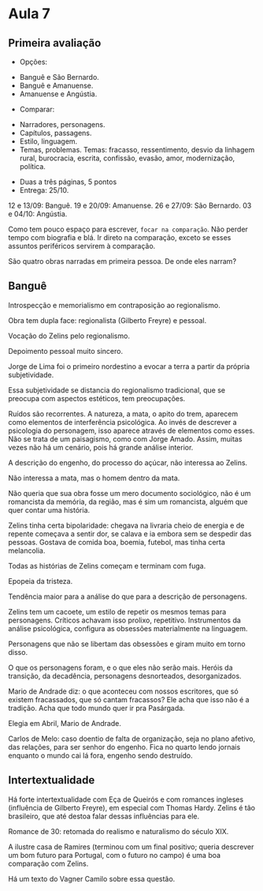Aula 7
======

Primeira avaliação
------------------

- Opções:
* Banguê e São Bernardo.
* Banguê e Amanuense.
* Amanuense e Angústia.

- Comparar:
* Narradores, personagens.
* Capítulos, passagens.
* Estilo, linguagem.
* Temas, problemas.
Temas: fracasso, ressentimento, desvio da linhagem rural, burocracia, escrita, confissão, evasão, amor, modernização, política.

- Duas a três páginas, 5 pontos
- Entrega: 25/10.

12 e 13/09: Banguê.
19 e 20/09: Amanuense.
26 e 27/09: São Bernardo.
03 e 04/10: Angústia.

Como tem pouco espaço para escrever, `focar na comparação`. Não perder tempo com biografia e blá. Ir direto na comparação, exceto se esses assuntos periféricos servirem à comparação.

São quatro obras narradas em primeira pessoa. De onde eles narram?

Banguê
------

Introspecção e memorialismo em contraposição ao regionalismo.

Obra tem dupla face: regionalista (Gilberto Freyre) e pessoal.

Vocação do Zelins pelo regionalismo.

Depoimento pessoal muito sincero.

Jorge de Lima foi o primeiro nordestino a evocar a terra a partir da própria subjetividade.

Essa subjetividade se distancia do regionalismo tradicional, que se preocupa com aspectos estéticos, tem preocupações.

Ruídos são recorrentes. A natureza, a mata, o apito do trem, aparecem como elementos de interferência psicológica. Ao invés de descrever a psicologia do personagem, isso aparece através de elementos como esses. Não se trata de um paisagismo, como com Jorge Amado. Assim, muitas vezes não há um cenário, pois há grande análise interior.

A descrição do engenho, do processo do açúcar, não interessa ao Zelins.

Não interessa a mata, mas o homem dentro da mata.

Não queria que sua obra fosse um mero documento sociológico, não é um romancista da memória, da região, mas é sim um romancista, alguém que quer contar uma história.

Zelins tinha certa bipolaridade: chegava na livraria cheio de energia e de repente começava a sentir dor, se calava e ia embora sem se despedir das pessoas. Gostava de comida boa, boemia, futebol, mas tinha certa melancolia.

Todas as histórias de Zelins começam e terminam com fuga.

Epopeia da tristeza.

Tendência maior para a análise do que para a descrição de personagens.

Zelins tem um cacoete, um estilo de repetir os mesmos temas para personagens. Críticos achavam isso prolixo, repetitivo. Instrumentos da análise psicológica, configura as obsessões materialmente na linguagem.

Personagens que não se libertam das obsessões e giram muito em torno disso.

O que os personagens foram, e o que eles não serão mais. Heróis da transição, da decadência, personagens desnorteados, desorganizados.

Mario de Andrade diz: o que aconteceu com nossos escritores, que só existem fracassados, que só cantam fracassos? Ele acha que isso não é a tradição. Acha que todo mundo quer ir pra Pasárgada.

Elegia em Abril, Mario de Andrade.

Carlos de Melo: caso doentio de falta de organização, seja no plano afetivo, das relações, para ser senhor do engenho. Fica no quarto lendo jornais enquanto o mundo cai lá fora, engenho sendo destruído.

Intertextualidade
-----------------

Há forte intertextualidade com Eça de Queirós e com romances ingleses (influência de Gilberto Freyre), em especial com Thomas Hardy. Zelins é tão brasileiro, que até destoa falar dessas influências para ele.

Romance de 30: retomada do realismo e naturalismo do século XIX.

A ilustre casa de Ramires (terminou com um final positivo; queria descrever um bom futuro para Portugal, com o futuro no campo) é uma boa comparação com Zelins.

Há um texto do Vagner Camilo sobre essa questão.
